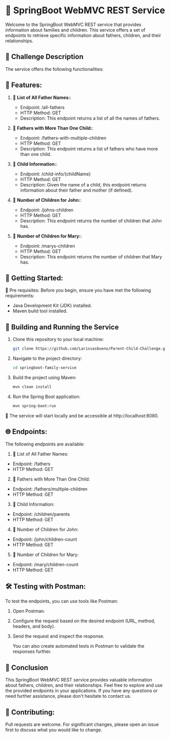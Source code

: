 # 🚀 SpringBoot WebMVC REST Service

Welcome to the SpringBoot WebMVC REST service that provides information about families and children. This service offers a set of endpoints to retrieve specific information about fathers, children, and their relationships.

## 📖 Challenge Description
The service offers the following functionalities:

## 🌟 Features:

1. 🔄 **List of All Father Names:**:
    - Endpoint: /all-fathers
    - HTTP Method: GET
    - Description: This endpoint returns a list of all the names of fathers.

2. 🔄 **Fathers with More Than One Child:**:
    - Endpoint: /fathers-with-multiple-children
    - HTTP Method: GET
    - Description: This endpoint returns a list of fathers who have more than one child.

3. 🔄 **Child Information:**:
    - Endpoint: /child-info/{childName}
    - HTTP Method: GET
    - Description: Given the name of a child, this endpoint returns information about their father and mother (if defined).

4. 🔄 **Number of Children for John:**:
    - Endpoint: /johns-children
    - HTTP Method: GET
    - Description: This endpoint returns the number of children that John has.

5. 🔄 **Number of Children for Mary:**:
    - Endpoint: /marys-children
    - HTTP Method: GET
    - Description: This endpoint returns the number of children that Mary has.
      
## 🚀 Getting Started:

🔧 Pre requisites:
Before you begin, ensure you have met the following requirements:

- Java Development Kit (JDK) installed.
- Maven build tool installed.

## 📖 Building and Running the Service

1. Clone this repository to your local machine:
   ```bash
   git clone https://github.com/Larissasbueno/Parent-Child-Challenge.git

2. Navigate to the project directory:
   ```bash
   cd springboot-family-service
   
3. Build the project using Maven:
   ```bash
   mvn clean install
   
4. Run the Spring Boot application:
   ```bash
   mvn spring-boot:run

🚀 The service will start locally and be accessible at http://localhost:8080.  

## 🌐 Endpoints:

The following endpoints are available:

1. 🔄 List of All Father Names:
  - Endpoint: /fathers
  - HTTP Method: GET

2. 🔄 Fathers with More Than One Child:
  - Endpoint: /fathers/multiple-children
  - HTTP Method: GET

3. 🔄 Child Information:
  - Endpoint: /children/parents
  - HTTP Method: GET

4. 🔄 Number of Children for John:
  - Endpoint: /john/children-count
  - HTTP Method: GET

5. 🔄 Number of Children for Mary:
 - Endpoint: /mary/children-count
  - HTTP Method: GET

## 🛠 Testing with Postman:
To test the endpoints, you can use tools like Postman:

1. Open Postman.
2. Configure the request based on the desired endpoint (URL, method, headers, and body).
3. Send the request and inspect the response.

    You can also create automated tests in Postman to validate the responses further.


## 🌟 Conclusion
This SpringBoot WebMVC REST service provides valuable information about fathers, children, and their relationships. Feel free to explore and use the provided endpoints in your applications. If you have any questions or need further assistance, please don't hesitate to contact us.

## 🤝 Contributing:
Pull requests are welcome. For significant changes, please open an issue first to discuss what you would like to change.
